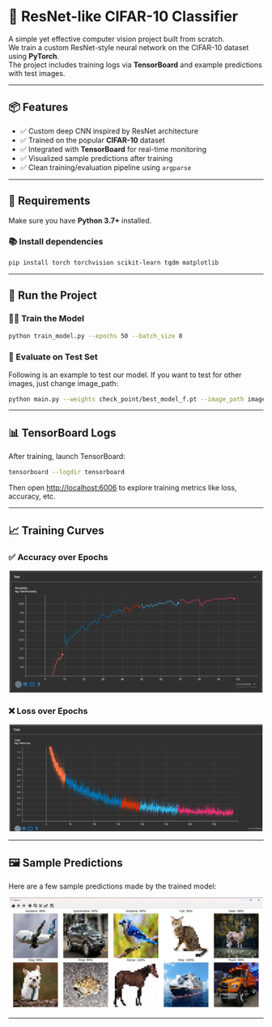 # 🧠 ResNet-like CIFAR-10 Classifier

A simple yet effective computer vision project built from scratch.  
We train a custom ResNet-style neural network on the CIFAR-10 dataset using **PyTorch**.  
The project includes training logs via **TensorBoard** and example predictions with test images.

---

## 📦 Features

- ✅ Custom deep CNN inspired by ResNet architecture  
- ✅ Trained on the popular **CIFAR-10** dataset  
- ✅ Integrated with **TensorBoard** for real-time monitoring  
- ✅ Visualized sample predictions after training  
- ✅ Clean training/evaluation pipeline using `argparse`

---

## 🔧 Requirements

Make sure you have **Python 3.7+** installed.

### 📚 Install dependencies
```bash
pip install torch torchvision scikit-learn tqdm matplotlib
```

---

## 🚀 Run the Project

### 🏋️‍♂️ Train the Model
```bash
python train_model.py --epochs 50 --batch_size 8
```

### 🔎 Evaluate on Test Set

Following is an example to test our model. If you want to test for other images, just change image_path:

```bash
python main.py --weights check_point/best_model_f.pt --image_path image_test/airplane.jpg
```

---

## 📊 TensorBoard Logs

After training, launch TensorBoard:
```bash
tensorboard --logdir tensorboard
```

Then open [http://localhost:6006](http://localhost:6006) to explore training metrics like loss, accuracy, etc.

---

## 📈 Training Curves

### ✅ Accuracy over Epochs
<p align="center">
  <img src="result/accuracy.png" width="500" />
</p>

### ❌ Loss over Epochs
<p align="center">
  <img src="result/loss.png" width="500" />
</p>

---

## 🖼️ Sample Predictions

Here are a few sample predictions made by the trained model:

<p align="center">
  <img src="result/kq.png" width="500" />
</p>

---
